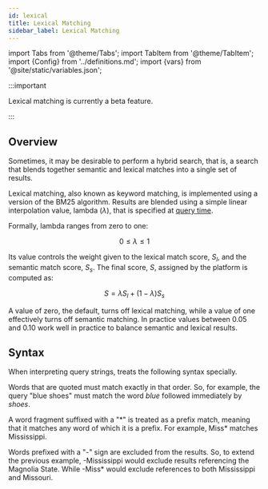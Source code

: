 ```yaml
---
id: lexical
title: Lexical Matching
sidebar_label: Lexical Matching
---
```


import Tabs from '@theme/Tabs';
import TabItem from '@theme/TabItem';
import {Config} from '../definitions.md';
import {vars} from '@site/static/variables.json';

:::important

Lexical matching is currently a beta feature.

:::

## Overview

Sometimes, it may be desirable to perform a hybrid search, that is, a search that
blends together semantic and lexical matches into a single set of results.

Lexical matching, also known as keyword matching, is implemented using a version
of the BM25 algorithm. Results are blended using a simple linear interpolation
value, lambda ($\lambda$), that is specified at [query time](/docs/search-apis/search#corpus-key).


Formally, lambda ranges from zero to one:

$$
0 \le \lambda \le 1
$$

Its value controls the weight given to the lexical match score, $S_{l}$, and the
semantic match score, $S_{s}$. The final score, $S$, assigned by the platform is
computed as:

$$
S = \lambda S_{l} + (1 - \lambda) S_{s}
$$

A value of zero, the default, turns off lexical matching, while a value of one
effectively turns off semantic matching. In practice values between 0.05 and
0.10 work well in practice to balance semantic and lexical results.

## Syntax

When interpreting query strings, <Config v="names.product"/> treats the following
syntax specially.

Words that are quoted must match exactly in that order. So, for example, the
query "blue shoes" must match the word *blue* followed immediately by *shoes*.

A word fragment suffixed with a "\*" is treated as a prefix match, meaning that it
matches any word of which it is a prefix. For example, Miss\* matches Mississippi.

Words prefixed with a "-" sign are excluded from the results. So, to extend the
previous example, -Mississippi would exclude results referencing the Magnolia
State. While -Miss\* would exclude references to both Mississippi and Missouri.
